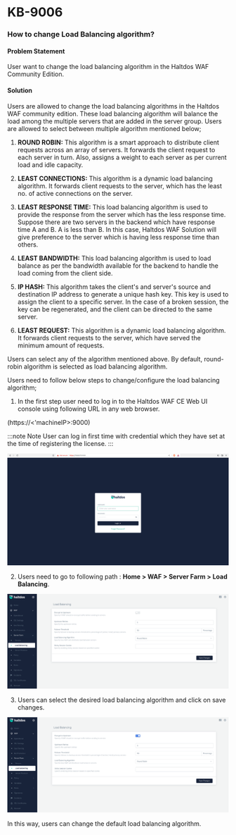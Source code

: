 # KB-9006

### **How to change Load Balancing algorithm?**

#### **Problem Statement**

User want to change the load balancing algorithm in the Haltdos WAF Community Edition.

#### **Solution**

Users are allowed to change the load balancing algorithms in the Haltdos WAF community edition. These load balancing algorithm will balance the load among the multiple servers that are added in the server group.
Users are allowed to select between multiple algorithm mentioned below;

1. **ROUND ROBIN:** This algorithm is a smart approach to distribute client requests across an array of servers. It forwards the client request to each server in turn. Also, assigns a weight to each server as per current load and idle capacity.
2. **LEAST CONNECTIONS:** This algorithm is a dynamic load balancing algorithm. It forwards client requests to the server, which has the least no. of active connections on the server.

3. **LEAST RESPONSE TIME:** This load balancing algorithm is used to provide the response from the server which has the less response time. Suppose there are two servers in the backend which have response time A and B. A is less than B. In this case, Haltdos WAF Solution will give preference to the server which is having less response time than others.
4. **LEAST BANDWIDTH:** This load balancing algorithm is used to load balance as per the bandwidth available for the backend to handle the load coming from the client side.
5. **IP HASH:** This algorithm takes the client's and server's source and destination IP address to generate a unique hash key. This key is used to assign the client to a specific server. In the case of a broken session, the key can be regenerated, and the client can be directed to the same server.
6. **LEAST REQUEST:** This algorithm is a dynamic load balancing algorithm. It forwards client requests to the server, which have served the minimum amount of requests.

Users can select any of the algorithm mentioned above. By default, round-robin algorithm is selected as load balancing algorithm.

Users need to follow below steps to change/configure the load balancing algorithm;

1. In the first step user need to log in to the Haltdos WAF CE Web UI console using following URL in any web browser.

(https://<'machineIP>:9000)

:::note Note
User can log in first time with credential which they have set at the time of registering the license.
:::

![](/img/ce-waf/kb/login.png)

2. Users need to go to following path : **Home > WAF > Server Farm > Load Balancing**.

![Server](/img/ce-waf/kb/lb_settings1.png)

3. Users can select the desired load balancing algorithm and click on save changes.

![Server](/img/ce-waf/kb/lb_settings.png)

In this way, users can change the default load balancing algorithm.





